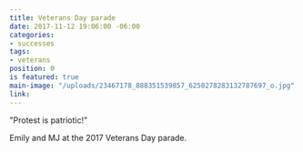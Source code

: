 ```yaml
---
title: Veterans Day parade
date: 2017-11-12 19:06:00 -06:00
categories:
- successes
tags:
- veterans
position: 0
is featured: true
main-image: "/uploads/23467178_888351539857_6250278283132787697_o.jpg"
link: 
---
```


"Protest is patriotic!"

Emily and MJ at the 2017 Veterans Day parade.